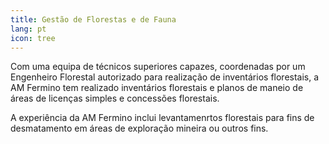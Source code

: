 ```yaml
---
title: Gestão de Florestas e de Fauna
lang: pt
icon: tree
---
```

Com uma equipa de técnicos superiores capazes, coordenadas por um Engenheiro Florestal autorizado para realização de inventários florestais, a AM Fermino tem realizado inventários florestais e planos de maneio de áreas de licenças simples e concessões florestais.

A experiência da AM Fermino inclui levantamenrtos florestais para fins de desmatamento em áreas de exploração mineira ou outros fins.
